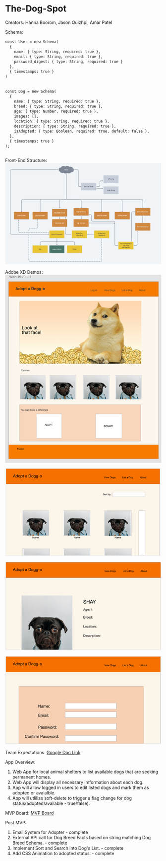 # The-Dog-Spot

Creators: Hanna Boorom, Jason Quizhpi, Amar Patel

Schema:

```
const User = new Schema(
  {
    name: { type: String, required: true },
    email: { type: String, required: true },
    password_digest: { type: String, required: true }
  },
  { timestamps: true }
)


const Dog = new Schema(
  {
    name: { type: String, required: true },
    breed: { type: String, required: true },
    age: { type: Number, required: true },
    images: [],
    location: { type: String, required: true },
    description: { type: String, required: true },
    isAdopted: { type: Boolean, required: true, default: false },
  },
  { timestamps: true }
);


```

Front-End Structure:
![Whimsical Diagram](https://github.com/amarp86/The-Dog-Spot/blob/dev/Screen%20Shot%202021-03-08%20at%201.57.32%20PM.png)

Adobe XD Demos:
![Front Page](https://github.com/amarp86/The-Dog-Spot/blob/dev/Adobe%20XD%20FrontPage.png)

![Dog List](https://github.com/amarp86/The-Dog-Spot/blob/dev/AdobeXD%20Dog%20List.png)

![Dog Detail](https://github.com/amarp86/The-Dog-Spot/blob/dev/AdobeXD%20Detail.png)

![Sample Form](https://github.com/amarp86/The-Dog-Spot/blob/dev/AdobeXD%20Form.png)

Team Expectations:
[Google Doc Link](https://docs.google.com/document/d/e/2PACX-1vRJvBFhamLdhd8FuCzWC0053Q8ADoPnr4qJiDSAVrL8B2Awl28F5DWS5smkcC5bglCkZc4lsrpLuKSA/pub)

App Overview:

1. Web App for local animal shelters to list available dogs that are seeking permanent homes.
2. Web App will display all necessary imformation about each dog.
3. App will allow logged in users to edit listed dogs and mark them as adopted or avaialble.
4. App will utlilize soft-delete to trigger a flag change for dog status(adopted/available - true/false).

MVP Board:
[MVP Board](https://github.com/amarp86/The-Dog-Spot/projects/1)

Post MVP:

1. Email System for Adopter - complete
2. External API call for Dog Breed Facts based on string matching Dog Breed Schema. - complete
3. Implement Sort and Search into Dog's List. - complete
4. Add CSS Animation to adopted status. - complete
